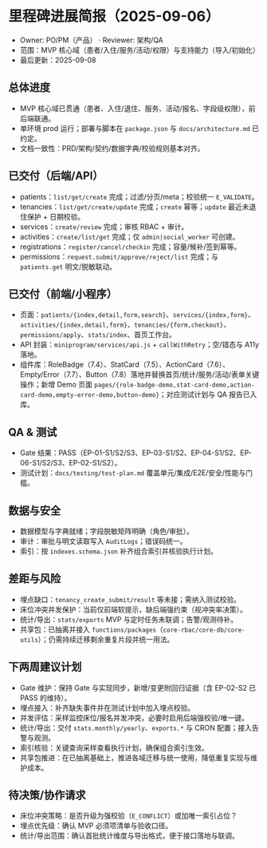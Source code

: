 # 里程碑进展简报（2025-09-06）

- Owner: PO/PM（产品） · Reviewer: 架构/QA
- 范围：MVP 核心域（患者/入住/服务/活动/权限）与支持能力（导入/初始化）
- 最后更新：2025-09-08

## 总体进度
- MVP 核心域已贯通（患者、入住/退住、服务、活动/报名、字段级权限），前后端联通。
- 单环境 prod 运行；部署与脚本在 `package.json` 与 `docs/architecture.md` 已约定。
- 文档一致性：PRD/架构/契约/数据字典/校验规则基本对齐。

## 已交付（后端/API）
- patients：`list/get/create` 完成；过滤/分页/meta；校验统一 `E_VALIDATE`。
- tenancies：`list/get/create/update` 完成；`create` 幂等；`update` 最近未退住保护 + 日期校验。
- services：`create/review` 完成；审核 RBAC + 审计。
- activities：`create/list/get` 完成；仅 `admin|social_worker` 可创建。
- registrations：`register/cancel/checkin` 完成；容量/候补/签到幂等。
- permissions：`request.submit/approve/reject/list` 完成；与 `patients.get` 明文/脱敏联动。

## 已交付（前端/小程序）
- 页面：`patients/{index,detail,form,search}`、`services/{index,form}`、`activities/{index,detail,form}`、`tenancies/{form,checkout}`、`permissions/apply`、`stats/index`、首页工作台。
- API 封装：`miniprogram/services/api.js` + `callWithRetry`；空/错态与 A11y 落地。
 - 组件库：RoleBadge（7.4）、StatCard（7.5）、ActionCard（7.6）、Empty/Error（7.7）、Button（7.8）落地并替换首页/统计/服务/活动/表单关键操作；新增 Demo 页面 `pages/{role-badge-demo,stat-card-demo,action-card-demo,empty-error-demo,button-demo}`；对应测试计划与 QA 报告已入库。

## QA & 测试
- Gate 结果：PASS（EP-01-S1/S2/S3、EP-03-S1/S2、EP-04-S1/S2、EP-06-S1/S2/S3、EP-02-S1/S2）。
- 测试计划：`docs/testing/test-plan.md` 覆盖单元/集成/E2E/安全/性能与门槛。

## 数据与安全
- 数据模型与字典就绪；字段脱敏矩阵明确（角色/审批）。
- 审计：审批与明文读取写入 `AuditLogs`；错误码统一。
- 索引：按 `indexes.schema.json` 补齐组合索引并核验执行计划。

## 差距与风险
- 埋点缺口：`tenancy_create_submit/result` 等未接；需纳入测试校验。
- 床位冲突并发保护：当前仅前端软提示，缺后端强约束（视冲突率决策）。
- 统计/导出：`stats/exports` MVP 与定时任务未联调；告警/观测待补。
- 共享包：已抽离并接入 `functions/packages`（`core-rbac/core-db/core-utils`）；仍需持续迁移剩余重复片段并统一用法。

## 下两周建议计划
- Gate 维护：保持 Gate 与实现同步，新增/变更附回归证据（含 EP-02-S2 已 PASS 的维持）。
- 埋点接入：补齐缺失事件并在测试计划中加入埋点校验。
- 并发评估：采样监控床位/报名并发冲突，必要时启用后端强校验/唯一键。
- 统计/导出：交付 `stats.monthly/yearly`、`exports.*` 与 CRON 配置；接入告警与观测。
- 索引核验：关键查询采样查看执行计划，确保组合索引生效。
- 共享包推进：在已抽离基础上，推进各域迁移与统一使用，降低重复实现与维护成本。

## 待决策/协作请求
- 床位冲突策略：是否升级为强校验（`E_CONFLICT`）或加唯一索引占位？
- 埋点优先级：确认 MVP 必须项清单与验收口径。
- 统计/导出范围：确认首批统计维度与导出格式，便于接口落地与联调。
